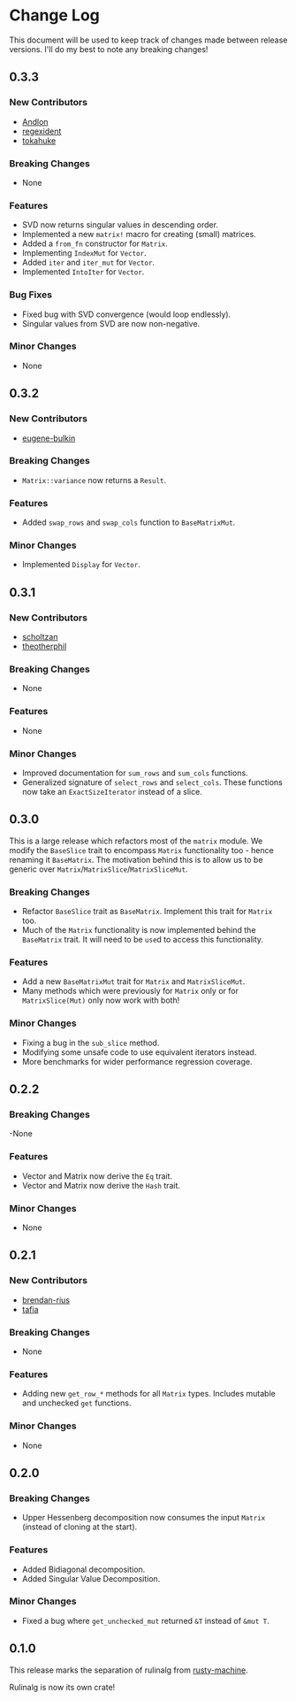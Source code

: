 # Change Log

This document will be used to keep track of changes made between release versions. I'll do my best to note any breaking changes!

## 0.3.3

### New Contributors

- [Andlon](https://github.com/Andlon)
- [regexident](https://github.com/regexident)
- [tokahuke](https://github.com/tokahuke)

### Breaking Changes

- None

### Features

- SVD now returns singular values in descending order.
- Implemented a new `matrix!` macro for creating (small) matrices.
- Added a `from_fn` constructor for `Matrix`.
- Implementing `IndexMut` for `Vector`.
- Added `iter` and `iter_mut` for `Vector`.
- Implemented `IntoIter` for `Vector`.

### Bug Fixes

- Fixed bug with SVD convergence (would loop endlessly).
- Singular values from SVD are now non-negative.

### Minor Changes

- None

## 0.3.2

### New Contributors

- [eugene-bulkin](https://github.com/eugene-bulkin)

### Breaking Changes

- `Matrix::variance` now returns a `Result`.

### Features

- Added `swap_rows` and `swap_cols` function to `BaseMatrixMut`.

### Minor Changes

- Implemented `Display` for `Vector`.

## 0.3.1

### New Contributors

- [scholtzan](https://github.com/scholtzan)
- [theotherphil](https://github.com/theotherphil)

### Breaking Changes

- None

### Features

- None

### Minor Changes

- Improved documentation for `sum_rows` and `sum_cols` functions.
- Generalized signature of `select_rows` and `select_cols`. These functions now
take an `ExactSizeIterator` instead of a slice.

## 0.3.0

This is a large release which refactors most of the `matrix` module.
We modify the `BaseSlice` trait to encompass `Matrix` functionality too - hence
renaming it `BaseMatrix`. The motivation behind this is to allow us to be generic
over `Matrix`/`MatrixSlice`/`MatrixSliceMut`.

### Breaking Changes

- Refactor `BaseSlice` trait as `BaseMatrix`. Implement this trait for `Matrix` too.
- Much of the `Matrix` functionality is now implemented behind the `BaseMatrix` trait. 
It will need to be `use`d to access this functionality.

### Features

- Add a new `BaseMatrixMut` trait for `Matrix` and `MatrixSliceMut`.
- Many methods which were previously for `Matrix` only or for `MatrixSlice(Mut)` only now
work with both!

### Minor Changes

- Fixing a bug in the `sub_slice` method.
- Modifying some unsafe code to use equivalent iterators instead.
- More benchmarks for wider performance regression coverage.

## 0.2.2

### Breaking Changes

-None

### Features

- Vector and Matrix now derive the `Eq` trait.
- Vector and Matrix now derive the `Hash` trait.

### Minor Changes

- None

## 0.2.1

### New Contributors

- [brendan-rius](https://github.com/brendan-rius)
- [tafia](https://github.com/tafia)

### Breaking Changes

- None

### Features

- Adding new `get_row_*` methods for all `Matrix` types. Includes
mutable and unchecked `get` functions.

### Minor Changes

- None

## 0.2.0

### Breaking Changes

- Upper Hessenberg decomposition now consumes the input `Matrix` (instead of cloning at the start).

### Features

- Added Bidiagonal decomposition.
- Added Singular Value Decomposition.

### Minor Changes

- Fixed a bug where `get_unchecked_mut` returned `&T` instead of `&mut T`.

## 0.1.0

This release marks the separation of rulinalg from [rusty-machine](https://github.com/AtheMathmo/rusty-machine).

Rulinalg is now its own crate!